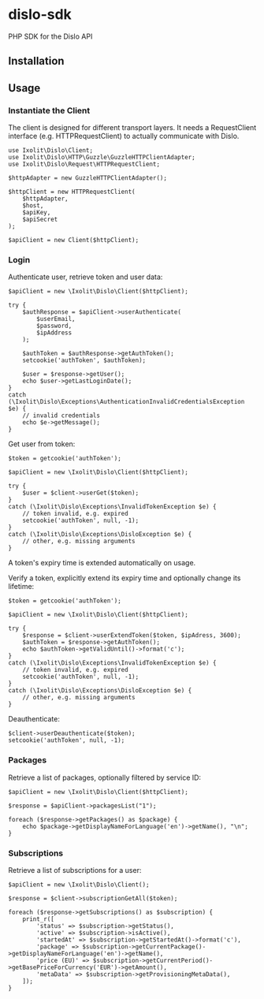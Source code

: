 # dislo-sdk
PHP SDK for the Dislo API

## Installation

## Usage

### Instantiate the Client
The client is designed for different transport layers. It needs a RequestClient interface (e.g. HTTPRequestClient) to actually communicate with Dislo.

    use Ixolit\Dislo\Client;
    use Ixolit\Dislo\HTTP\Guzzle\GuzzleHTTPClientAdapter;
    use Ixolit\Dislo\Request\HTTPRequestClient;
    
    $httpAdapter = new GuzzleHTTPClientAdapter();

    $httpClient = new HTTPRequestClient(
        $httpAdapter,
        $host,
        $apiKey,
        $apiSecret
    );

    $apiClient = new Client($httpClient);

### Login
Authenticate user, retrieve token and user data:

    $apiClient = new \Ixolit\Dislo\Client($httpClient);

    try {
        $authResponse = $apiClient->userAuthenticate(
            $userEmail,
            $password,
            $ipAddress
        );

        $authToken = $authResponse->getAuthToken();
        setcookie('authToken', $authToken);
        
        $user = $response->getUser();
        echo $user->getLastLoginDate();
    }
    catch (\Ixolit\Dislo\Exceptions\AuthenticationInvalidCredentialsException $e) {
        // invalid credentials
        echo $e->getMessage();
    }

Get user from token:

    $token = getcookie('authToken');

    $apiClient = new \Ixolit\Dislo\Client($httpClient);
    
    try {
        $user = $client->userGet($token);
    }
    catch (\Ixolit\Dislo\Exceptions\InvalidTokenException $e) {
        // token invalid, e.g. expired
        setcookie('authToken', null, -1);
    }
    catch (\Ixolit\Dislo\Exceptions\DisloException $e) {
        // other, e.g. missing arguments
    }

A token's expiry time is extended automatically on usage.

Verify a token, explicitly extend its expiry time and optionally change its lifetime:

    $token = getcookie('authToken');

    $apiClient = new \Ixolit\Dislo\Client($httpClient);
    
    try {
        $response = $client->userExtendToken($token, $ipAdress, 3600);
        $authToken = $response->getAuthToken();
        echo $authToken->getValidUntil()->format('c');
    }
    catch (\Ixolit\Dislo\Exceptions\InvalidTokenException $e) {
        // token invalid, e.g. expired
        setcookie('authToken', null, -1);
    }
    catch (\Ixolit\Dislo\Exceptions\DisloException $e) {
        // other, e.g. missing arguments
    }

Deauthenticate:

    $client->userDeauthenticate($token);
    setcookie('authToken', null, -1);

### Packages

Retrieve a list of packages, optionally filtered by service ID:

    $apiClient = new \Ixolit\Dislo\Client($httpClient);

    $response = $apiClient->packagesList("1");

    foreach ($response->getPackages() as $package) {
        echo $package->getDisplayNameForLanguage('en')->getName(), "\n";
    }

### Subscriptions

Retrieve a list of subscriptions for a user:

    $apiClient = new \Ixolit\Dislo\Client();

    $response = $client->subscriptionGetAll($token);

    foreach ($response->getSubscriptions() as $subscription) {
        print_r([
            'status' => $subscription->getStatus(),
            'active' => $subscription->isActive(),
            'startedAt' => $subscription->getStartedAt()->format('c'),
            'package' => $subscription->getCurrentPackage()->getDisplayNameForLanguage('en')->getName(),
            'price (EU)' => $subscription->getCurrentPeriod()->getBasePriceForCurrency('EUR')->getAmount(),
            'metaData' => $subscription->getProvisioningMetaData(),
        ]);
    }
